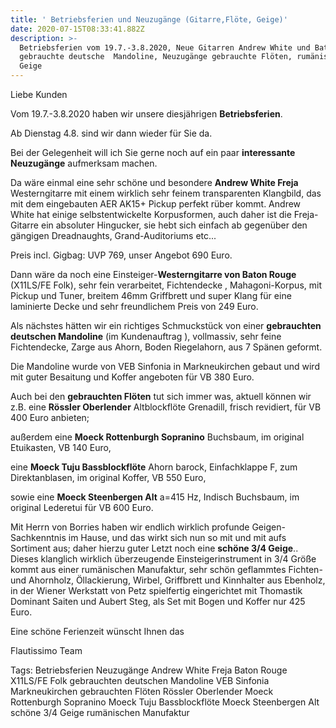 ```yaml
---
title: ' Betriebsferien und Neuzugänge (Gitarre,Flöte, Geige)'
date: 2020-07-15T08:33:41.882Z
description: >-
  Betriebsferien vom 19.7.-3.8.2020, Neue Gitarren Andrew White und Baton Rouge,
  gebrauchte deutsche  Mandoline, Neuzugänge gebrauchte Flöten, rumänische 3/4
  Geige
---
```

Liebe Kunden

Vom 19.7.-3.8.2020 haben wir unsere diesjährigen **Betriebsferien**.

Ab Dienstag 4.8. sind wir dann wieder für Sie da.

Bei der Gelegenheit will ich Sie gerne noch auf ein paar **interessante Neuzugänge** aufmerksam machen.

Da wäre einmal eine sehr schöne und besondere **Andrew White Freja** Westerngitarre mit einem wirklich sehr feinem transparenten Klangbild, das mit dem eingebauten AER AK15+ Pickup perfekt rüber kommt. Andrew White hat einige selbstentwickelte Korpusformen, auch daher ist die Freja-Gitarre ein absoluter Hingucker, sie hebt sich einfach ab gegenüber den gängigen Dreadnaughts, Grand-Auditoriums etc...

Preis incl. Gigbag: UVP 769, unser Angebot 690 Euro.

Dann wäre da noch eine Einsteiger-**Westerngitarre von Baton Rouge** (X11LS/FE Folk), sehr fein verarbeitet, Fichtendecke , Mahagoni-Korpus, mit Pickup und Tuner, breitem 46mm Griffbrett und super Klang für eine laminierte Decke und sehr freundlichem Preis von 249 Euro.

Als nächstes hätten wir ein richtiges Schmuckstück von einer **gebrauchten deutschen Mandoline** (im Kundenauftrag ), vollmassiv, sehr feine Fichtendecke, Zarge aus Ahorn, Boden Riegelahorn, aus 7 Spänen geformt.

Die Mandoline wurde von VEB Sinfonia in Markneukirchen gebaut und wird mit guter Besaitung und Koffer angeboten für VB 380 Euro.

Auch bei den **gebrauchten Flöten** tut sich immer was, aktuell können wir z.B. eine **Rössler Oberlender** Altblockflöte Grenadill, frisch revidiert, für VB 400 Euro anbieten;

außerdem eine **Moeck Rottenburgh Sopranino** Buchsbaum, im original Etuikasten, VB 140 Euro,

eine **Moeck Tuju Bassblockflöte** Ahorn barock, Einfachklappe F, zum Direktanblasen, im original Koffer, VB 550 Euro,

sowie eine **Moeck Steenbergen Alt** a=415 Hz, Indisch Buchsbaum, im original Lederetui für VB 600 Euro.

Mit Herrn von Borries haben wir endlich wirklich profunde Geigen-Sachkenntnis im Hause, und das wirkt sich nun so mit und mit aufs Sortiment aus; daher hierzu guter Letzt noch eine **schöne 3/4 Geige**.. Dieses klanglich wirklich überzeugende Einsteigerinstrument in 3/4 Größe kommt aus einer rumänischen Manufaktur, sehr schön geflammtes Fichten- und Ahornholz, Öllackierung, Wirbel, Griffbrett und Kinnhalter aus Ebenholz, in der Wiener Werkstatt von Petz spielfertig eingerichtet mit Thomastik Dominant Saiten und Aubert Steg, als Set mit Bogen und Koffer nur 425 Euro.

Eine schöne Ferienzeit wünscht Ihnen das

Flautissimo Team



Tags: Betriebsferien Neuzugänge Andrew White Freja Baton Rouge X11LS/FE Folk gebrauchten deutschen Mandoline VEB Sinfonia Markneukirchen gebrauchten Flöten Rössler Oberlender Moeck Rottenburgh Sopranino Moeck Tuju Bassblockflöte Moeck Steenbergen Alt schöne 3/4 Geige rumänischen Manufaktur
